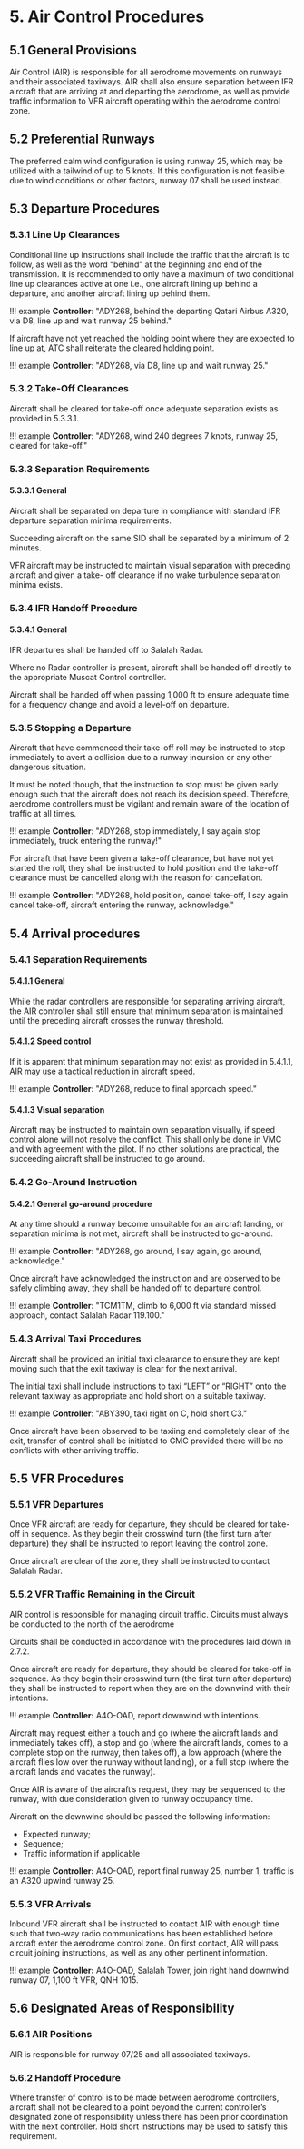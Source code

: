 # 5. Air Control Procedures
## 5.1 General Provisions
Air Control (AIR) is responsible for all aerodrome movements on runways and their associated taxiways. AIR shall also ensure separation between IFR aircraft that are arriving at and departing the aerodrome, as well as provide traffic information to VFR aircraft operating within the aerodrome control zone.

## 5.2 Preferential Runways
The preferred calm wind configuration is using runway 25, which may be utilized with a tailwind of up to 5 knots. If this configuration is not feasible due to wind conditions or other factors, runway 07 shall be used instead.

## 5.3 Departure Procedures
### 5.3.1 Line Up Clearances
Conditional line up instructions shall include the traffic that the aircraft is to follow, as well as the word “behind” at the beginning and end of the transmission. It is recommended to only have a maximum of two conditional line up clearances active at one i.e., one aircraft lining up behind a departure, and another aircraft lining up behind them.

!!! example
    **Controller**: "ADY268, behind the departing Qatari Airbus A320, via D8, line up and wait runway 25 behind."

If aircraft have not yet reached the holding point where they are expected to line up at, ATC shall reiterate the cleared holding point.

!!! example
    **Controller**: "ADY268, via D8, line up and wait runway 25."

### 5.3.2 Take-Off Clearances
Aircraft shall be cleared for take-off once adequate separation exists as provided in 5.3.3.1. 

!!! example
    **Controller**: "ADY268, wind 240 degrees 7 knots, runway 25, cleared for take-off."

### 5.3.3 Separation Requirements
#### 5.3.3.1 General
Aircraft shall be separated on departure in compliance with standard IFR departure separation minima requirements.

Succeeding aircraft on the same SID shall be separated by a minimum of 2 minutes.

VFR aircraft may be instructed to maintain visual separation with preceding aircraft and given a take- off clearance if no wake turbulence separation minima exists.

### 5.3.4 IFR Handoff Procedure
#### 5.3.4.1 General
IFR departures shall be handed off to Salalah Radar.

Where no Radar controller is present, aircraft shall be handed off directly to the appropriate Muscat Control controller.

Aircraft shall be handed off when passing 1,000 ft to ensure adequate time for a frequency change and avoid a level-off on departure.

### 5.3.5 Stopping a Departure
Aircraft that have commenced their take-off roll may be instructed to stop immediately to avert a collision due to a runway incursion or any other dangerous situation. 

It must be noted though, that the instruction to stop must be given early enough such that the aircraft does not reach its decision speed. Therefore, aerodrome controllers must be vigilant and remain aware of the location of traffic at all times.

!!! example
    **Controller**: "ADY268, stop immediately, I say again stop immediately, truck entering the runway!"

For aircraft that have been given a take-off clearance, but have not yet started the roll, they shall be instructed to hold position and the take-off clearance must be cancelled along with the reason for cancellation.

!!! example
    **Controller**: "ADY268, hold position, cancel take-off, I say again cancel take-off, aircraft entering the runway, acknowledge."

## 5.4 Arrival procedures
### 5.4.1 Separation Requirements
#### 5.4.1.1 General
While the radar controllers are responsible for separating arriving aircraft, the AIR controller shall still ensure that minimum separation is maintained until the preceding aircraft crosses the runway threshold. 

#### 5.4.1.2 Speed control
If it is apparent that minimum separation may not exist as provided in 5.4.1.1, AIR may use a tactical reduction in aircraft speed.

!!! example
    **Controller**: "ADY268, reduce to final approach speed."

#### 5.4.1.3 Visual separation
Aircraft may be instructed to maintain own separation visually, if speed control alone will not resolve the conflict. This shall only be done in VMC and with agreement with the pilot. If no other solutions are practical, the succeeding aircraft shall be instructed to go around.

### 5.4.2 Go-Around Instruction
#### 5.4.2.1 General go-around procedure
At any time should a runway become unsuitable for an aircraft landing, or separation minima is not met, aircraft shall be instructed to go-around.

!!! example
    **Controller**: "ADY268, go around, I say again, go around, acknowledge."

Once aircraft have acknowledged the instruction and are observed to be safely climbing away, they shall be handed off to departure control.

!!! example
    **Controller**: "TCM1TM, climb to 6,000 ft via standard missed approach, contact Salalah Radar 119.100."

### 5.4.3 Arrival Taxi Procedures
Aircraft shall be provided an initial taxi clearance to ensure they are kept moving such that the exit taxiway is clear for the next arrival.

The initial taxi shall include instructions to taxi “LEFT” or “RIGHT” onto the relevant taxiway as appropriate and hold short on a suitable taxiway.

!!! example
    **Controller**: "ABY390, taxi right on C, hold short C3."

Once aircraft have been observed to be taxiing and completely clear of the exit, transfer of control shall be initiated to GMC provided there will be no conflicts with other arriving traffic.

## 5.5 VFR Procedures
### 5.5.1 VFR Departures
Once VFR aircraft are ready for departure, they should be cleared for take-off in sequence. As they begin their crosswind turn (the first turn after departure) they shall be instructed to report leaving the control zone.

Once aircraft are clear of the zone, they shall be instructed to contact Salalah Radar.

### 5.5.2 VFR Traffic Remaining in the Circuit
AIR control is responsible for managing circuit traffic. Circuits must always be conducted to the north of the aerodrome

Circuits shall be conducted in accordance with the procedures laid down in 2.7.2.

Once aircraft are ready for departure, they should be cleared for take-off in sequence. As they begin their crosswind turn (the first turn after departure) they shall be instructed to report when they are on the downwind with their intentions. 

!!! example
      **Controller:** A4O-OAD, report downwind with intentions.

Aircraft may request either a touch and go (where the aircraft lands and immediately takes off), a stop and go (where the aircraft lands, comes to a complete stop on the runway, then takes off), a low approach (where the aircraft flies low over the runway without landing), or a full stop (where the aircraft lands and vacates the runway).

Once AIR is aware of the aircraft’s request, they may be sequenced to the runway, with due consideration given to runway occupancy time. 

Aircraft on the downwind should be passed the following information:

- Expected runway;
- Sequence;
- Traffic information if applicable

!!! example
      **Controller:** A4O-OAD, report final runway 25, number 1, traffic is an A320 upwind runway 25.

### 5.5.3 VFR Arrivals
Inbound VFR aircraft shall be instructed to contact AIR with enough time such that two-way radio communications has been established before aircraft enter the aerodrome control zone. On first contact, AIR will pass circuit joining instructions, as well as any other pertinent information. 

!!! example
      **Controller:** A4O-OAD, Salalah Tower, join right hand downwind runway 07, 1,100 ft VFR, QNH 1015.

## 5.6 Designated Areas of Responsibility
### 5.6.1 AIR Positions
AIR is responsible for runway 07/25 and all associated taxiways.

### 5.6.2 Handoff Procedure
Where transfer of control is to be made between aerodrome controllers, aircraft shall not be cleared to a point beyond the current controller’s designated zone of responsibility unless there has been
prior coordination with the next controller. Hold short instructions may be used to satisfy this requirement.